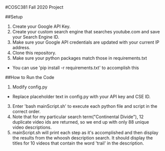 #COSC381 Fall 2020 Project

##Setup
1. Create your Google API Key.
2. Create your custom search engine that searches youtube.com and save your Search Engine ID.
3. Make sure your Google API credentials are updated with your current IP address.
4. Clone this repository.
5. Make sure your python packages match those in requirements.txt
  - You can use 'pip install -r requirements.txt' to accomplish this

##How to Run the Code
1. Modify config.py
  - Replace placeholder text in config.py with your API key and CSE ID.
3. Enter 'bash mainScript.sh' to execute each python file and script in the correct order.
4. Note that for my particular search term("Continental Divide"), 12 duplicate video ids are returned, so we end up with only 88 unique video descriptions.
5. mainScript.sh will print each step as it's accomplished and then display the results from the whoosh description search. It should display the titles for 10 videos that contain the word 'trail' in the description.
